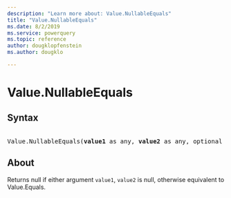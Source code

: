 ```yaml
---
description: "Learn more about: Value.NullableEquals"
title: "Value.NullableEquals"
ms.date: 8/2/2019
ms.service: powerquery
ms.topic: reference
author: dougklopfenstein
ms.author: dougklo

---
```

# Value.NullableEquals

## Syntax

<pre>  
Value.NullableEquals(<b>value1</b> as any, <b>value2</b> as any, optional <b>precision</b> as nullable number) as nullable logical
</pre>
  
## About  
Returns null if either argument `value1`, `value2` is null, otherwise equivalent to Value.Equals.
